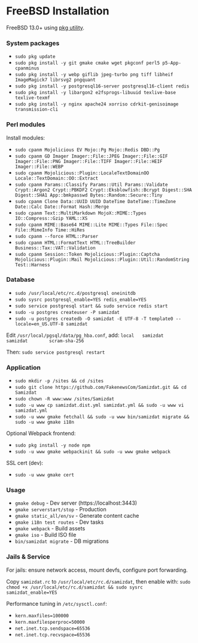 [description]: # "Commands to install Samizdat on FreeBSD."
[keywords]: # "FreeBSD,Perl,PostgreSQL,pkg"

# FreeBSD Installation

FreeBSD 13.0+ using [pkg utility](https://docs.freebsd.org/en/books/handbook/ports/#pkgng-intro).

### System packages

* `sudo pkg update`
* `sudo pkg install -y git gmake cmake wget pkgconf perl5 p5-App-cpanminus`
* `sudo pkg install -y webp giflib jpeg-turbo png tiff libheif ImageMagick7 librsvg2 pngquant`
* `sudo pkg install -y postgresql16-server postgresql16-client redis`
* `sudo pkg install -y libargon2 e2fsprogs-libuuid texlive-base texlive-texmf`
* `sudo pkg install -y nginx apache24 xorriso cdrkit-genisoimage transmission-cli`

### Perl modules

Install modules:

* `sudo cpanm Mojolicious EV Mojo::Pg Mojo::Redis DBD::Pg`
* `sudo cpanm GD Imager Imager::File::JPEG Imager::File::GIF Imager::File::PNG Imager::File::TIFF Imager::File::HEIF Imager::File::WEBP`
* `sudo cpanm Mojolicious::Plugin::LocaleTextDomainOO Locale::TextDomain::OO::Extract`
* `sudo cpanm Params::Classify Params::Util Params::Validate Crypt::Argon2 Crypt::PBKDF2 Crypt::Eksblowfish::Bcrypt Digest::SHA Digest::SHA1 App::bmkpasswd Bytes::Random::Secure::Tiny`
* `sudo cpanm Clone Data::UUID UUID DateTime DateTime::TimeZone Date::Calc Date::Format Hash::Merge`
* `sudo cpanm Text::MultiMarkdown MojoX::MIME::Types IO::Compress::Gzip YAML::XS`
* `sudo cpanm MIME::Base64 MIME::Lite MIME::Types File::Spec File::MimeInfo Time::HiRes`
* `sudo cpanm --force HTML::Parser`
* `sudo cpanm HTML::FormatText HTML::TreeBuilder Business::Tax::VAT::Validation`
* `sudo cpanm Session::Token Mojolicious::Plugin::Captcha Mojolicious::Plugin::Mail Mojolicious::Plugin::Util::RandomString Test::Harness`

### Database

* `sudo /usr/local/etc/rc.d/postgresql oneinitdb`
* `sudo sysrc postgresql_enable=YES redis_enable=YES`
* `sudo service postgresql start && sudo service redis start`
* `sudo -u postgres createuser -P samizdat`
* `sudo -u postgres createdb -O samizdat -E UTF-8 -T template0 --locale=en_US.UTF-8 samizdat`

Edit `/usr/local/pgsql/data/pg_hba.conf`, add: `local   samizdat        samizdat        scram-sha-256`

Then: `sudo service postgresql restart`

### Application

* `sudo mkdir -p /sites && cd /sites`
* `sudo git clone https://github.com/FakenewsCom/Samizdat.git && cd Samizdat`
* `sudo chown -R www:www /sites/Samizdat`
* `sudo -u www cp samizdat.dist.yml samizdat.yml && sudo -u www vi samizdat.yml`
* `sudo -u www gmake fetchall && sudo -u www bin/samizdat migrate && sudo -u www gmake i18n`

Optional Webpack frontend:

* `sudo pkg install -y node npm`
* `sudo -u www gmake webpackinit && sudo -u www gmake webpack`

SSL cert (dev):

* `sudo -u www gmake cert`

### Usage

* `gmake debug` - Dev server (https://localhost:3443)
* `gmake serverstart/stop` - Production
* `gmake static_all/en/sv` - Generate content cache
* `gmake i18n test routes` - Dev tasks
* `gmake webpack` - Build assets
* `gmake iso` - Build ISO file
* `bin/samizdat migrate` - DB migrations

### Jails & Service

For jails: ensure network access, mount devfs, configure port forwarding.

Copy `samizdat.rc` to `/usr/local/etc/rc.d/samizdat`, then enable with: `sudo chmod +x /usr/local/etc/rc.d/samizdat && sudo sysrc samizdat_enable=YES`

Performance tuning in `/etc/sysctl.conf`:

* `kern.maxfiles=100000`
* `kern.maxfilesperproc=50000`
* `net.inet.tcp.sendspace=65536`
* `net.inet.tcp.recvspace=65536`